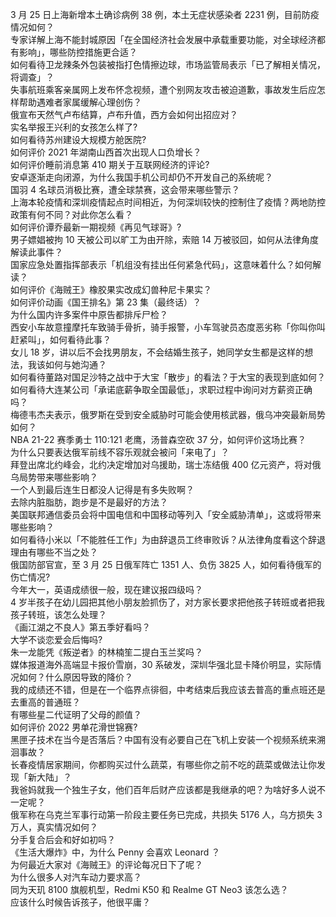 3 月 25 日上海新增本土确诊病例 38 例，本土无症状感染者 2231 例，目前防疫情况如何？  
专家详解上海不能封城原因「在全国经济社会发展中承载重要功能，对全球经济都有影响」，哪些防控措施更合适？  
如何看待卫龙辣条外包装被指打色情擦边球，市场监管局表示「已了解相关情况，将调查」？  
失事航班乘客亲属网上发布怀念视频，遭个别网友攻击被迫道歉，事故发生后应怎样帮助遇难者家属缓解心理创伤？  
俄宣布天然气卢布结算，卢布升值，西方会如何出招应对？  
实名举报王兴利的女孩怎么样了?  
如何看待苏州建设大规模方舱医院?  
如何评价 2021 年湖南山西首次出现人口负增长？  
如何评价睡前消息第 410 期关于互联网经济的评论?  
安卓逐渐走向闭源，为什么我国手机公司却仍不开发自己的系统呢？  
国羽 4 名球员消极比赛，遭全球禁赛，这会带来哪些警示？  
上海本轮疫情和深圳疫情起点时间相近，为何深圳较快的控制住了疫情？两地防控政策有何不同？对此你怎么看？  
如何评价谭乔最新一期视频《再见气球哥》?  
男子嫖娼被拘 10 天被公司以旷工为由开除，索赔 14 万被驳回，如何从法律角度解读此事件？  
国家应急处置指挥部表示「机组没有挂出任何紧急代码」，这意味着什么？如何解读？  
如何评价《海贼王》橡胶果实改成幻兽种尼卡果实？  
如何评价动画《国王排名》第 23 集（最终话）？  
为什么国内许多案件中原告都排斥尸检？  
西安小车故意撞摩托车致骑手骨折，骑手报警，小车驾驶员态度恶劣称「你叫你叫赶紧叫」，如何看待此事？  
女儿 18 岁，讲以后不会找男朋友，不会结婚生孩子，她同学女生都是这样的想法，我该如何与她沟通？  
如何看待董路对国足沙特之战中于大宝「散步」的看法？于大宝的表现到底如何？  
如何看待大连某公司「承诺底薪争取全国最低」，求职过程中询问对方薪资正确吗？  
梅德韦杰夫表示，俄罗斯在受到安全威胁时可能会使用核武器，俄乌冲突最新局势如何？  
NBA 21-22 赛季勇士 110:121 老鹰，汤普森空砍 37 分，如何评价这场比赛？  
为什么只要表达俄军前线不容乐观就会被问「来电了」？  
拜登出席北约峰会，北约决定增加对乌援助，瑞士冻结俄 400 亿元资产，将对俄乌局势带来哪些影响？  
一个人到最后连生日都没人记得是有多失败啊？  
去除内脏脂肪，跑步是不是最好的方法？  
美国联邦通信委员会将中国电信和中国移动等列入「安全威胁清单」，这或将带来哪些影响？  
如何看待小米以「不能胜任工作」为由辞退员工终审败诉？从法律角度看这个辞退理由有哪些不当之处？  
俄国防部官宣，至 3 月 25 日俄军阵亡 1351 人、负伤 3825 人，如何看待俄军的伤亡情况?  
今年大一，英语成绩很一般，现在建议报四级吗？  
4 岁半孩子在幼儿园把其他小朋友脸抓伤了，对方家长要求把他孩子转班或者把我孩子转班，该怎么处理？  
《画江湖之不良人》第五季好看吗？  
大学不谈恋爱会后悔吗?  
朱一龙能凭《叛逆者》的林楠笙二提白玉兰奖吗？  
媒体报道海外高端显卡报价雪崩，30 系破发，深圳华强北显卡降价明显，实际情况如何？什么原因导致的降价？  
我的成绩还不错，但是在一个临界点徘徊，中考结束后我应该去普高的重点班还是去重高的普通班？  
有哪些星二代证明了父母的颜值？  
如何评价 2022 男单花滑世锦赛?  
黑匣子技术在当今是否落后？中国有没有必要自己在飞机上安装一个视频系统来溯洄事故？  
长春疫情居家期间，你都购买过什么蔬菜，有哪些你之前不吃的蔬菜或做法让你发现「新大陆」？  
我爸妈就我一个独生子女，他们百年后财产应该都是我继承的吧？为啥好多人说不一定呢？  
俄军称在乌克兰军事行动第一阶段主要任务已完成，共损失 5176 人，乌方损失 3 万人，真实情况如何？  
分手复合后会和好如初吗？  
《生活大爆炸》中，为什么 Penny 会喜欢 Leonard ？  
为何最近大家对《海贼王》的评论每况日下了呢？  
为什么很多人对汽车动力要求高？  
同为天玑 8100 旗舰机型，Redmi K50 和 Realme GT Neo3 该怎么选？  
应该什么时候告诉孩子，他很平庸？  
